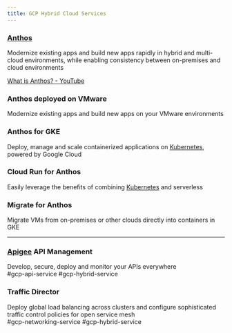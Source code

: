 ```yaml
---
title: GCP Hybrid Cloud Services
---
```


### [Anthos](Anthos.md)

Modernize existing apps and build new apps rapidly in hybrid and multi-cloud environments, while enabling consistency between on-premises and cloud environments

[What is Anthos? - YouTube](https://www.youtube.com/watch?v=Qtwt7QcW4J8)

### Anthos deployed on VMware

Modernize existing apps and build new apps on your VMware environments

### Anthos for GKE

Deploy, manage and scale containerized applications on [Kubernetes](../../../Tools%20&%20Services/Kubernetes/Kubernetes.md), powered by Google Cloud

### Cloud Run for Anthos

Easily leverage the benefits of combining [Kubernetes](../../../Tools%20&%20Services/Kubernetes/Kubernetes.md) and serverless

### Migrate for Anthos

Migrate VMs from on-premises or other clouds directly into containers in GKE

---

### [Apigee](../GCP%20API%20Management%20Services/Apigee.md) API Management

Develop, secure, deploy and monitor your APIs everywhere  
#gcp-api-service #gcp-hybrid-service

### Traffic Director

Deploy global load balancing across clusters and configure sophisticated traffic control policies for open service mesh  
#gcp-networking-service #gcp-hybrid-service
